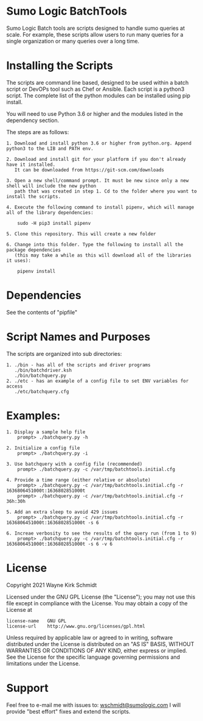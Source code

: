 Sumo Logic BatchTools
=====================

Sumo Logic Batch tools are scripts designed to handle sumo queries at scale.
For example, these scripts allow users to run many queries for a single organization or many queries over a long time.

Installing the Scripts
=======================

The scripts are command line based, designed to be used within a batch script or DevOPs tool such as Chef or Ansible.
Each script is a python3 script. The complete list of the python modules can be installed using pip install.

You will need to use Python 3.6 or higher and the modules listed in the dependency section.  

The steps are as follows: 

    1. Download and install python 3.6 or higher from python.org. Append python3 to the LIB and PATH env.

    2. Download and install git for your platform if you don't already have it installed.
       It can be downloaded from https://git-scm.com/downloads
    
    3. Open a new shell/command prompt. It must be new since only a new shell will include the new python 
       path that was created in step 1. Cd to the folder where you want to install the scripts.
    
    4. Execute the following command to install pipenv, which will manage all of the library dependencies:
    
        sudo -H pip3 install pipenv 
 
    5. Clone this repository. This will create a new folder
    
    6. Change into this folder. Type the following to install all the package dependencies 
       (this may take a while as this will download all of the libraries it uses):

        pipenv install
        
Dependencies
============

See the contents of "pipfile"

Script Names and Purposes
=========================

The scripts are organized into sub directories:

    1. ./bin - has all of the scripts and driver programs
       ./bin/batchdriver.ksh
       ./bin/batchquery.py
    2. ./etc - has an example of a config file to set ENV variables for access
       ./etc/batchquery.cfg

Examples:
=========

    1. Display a sample help file
        prompt> ./batchquery.py -h

    2. Initialize a config file
        prompt> ./batchquery.py -i

    3. Use batchquery with a config file (recommended)
        prompt> ./batchquery.py -c /var/tmp/batchtools.initial.cfg

    4. Provide a time range (either relative or absolute)
        prompt> ./batchquery.py -c /var/tmp/batchtools.initial.cfg -r 1636806451000t:1636802851000t
        prompt> ./batchquery.py -c /var/tmp/batchtools.initial.cfg -r 36h:30h

    5. Add an extra sleep to avoid 429 issues
        prompt> ./batchquery.py -c /var/tmp/batchtools.initial.cfg -r 1636806451000t:1636802851000t -s 6

    6. Increae verbosity to see the results of the query run (from 1 to 9)
        prompt> ./batchquery.py -c /var/tmp/batchtools.initial.cfg -r 1636806451000t:1636802851000t -s 6 -v 6

License
=======

Copyright 2021 Wayne Kirk Schmidt

Licensed under the GNU GPL License (the "License");
you may not use this file except in compliance with the License.
You may obtain a copy of the License at

    license-name   GNU GPL
    license-url    http://www.gnu.org/licenses/gpl.html

Unless required by applicable law or agreed to in writing, software
distributed under the License is distributed on an "AS IS" BASIS,
WITHOUT WARRANTIES OR CONDITIONS OF ANY KIND, either express or implied.
See the License for the specific language governing permissions and
limitations under the License.

Support
=======

Feel free to e-mail me with issues to: wschmidt@sumologic.com
I will provide "best effort" fixes and extend the scripts.

